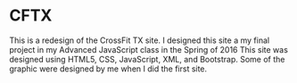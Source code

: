 # CFTX
This is a redesign of the CrossFit TX site.
I designed this site a my final project in my Advanced JavaScript class in the Spring of 2016
This site was designed using HTML5, CSS, JavaScript, XML, and Bootstrap.
Some of the graphic were designed by me when I did the first site.
